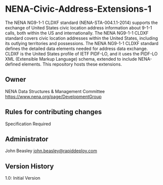 # NENA-Civic-Address-Extensions-1
The NENA NG9-1-1 CLDXF standard (NENA-STA-004.1.1-2014) supports the exchange of United States civic location address information about 9-1-1 calls, both within the US and internationally. The NENA NG9-1-1 CLDXF standard covers civic location addresses within the United States, including its outlying territories and possessions. The NENA NG9-1-1 CLDXF standard defines the detailed data elements needed for address data exchange. CLDXF is the United States profile of IETF PIDF-LO, and it uses the PIDF-LO XML (Extensible Markup Language) schema, extended to include NENA-defined elements. This repository hosts these extensions.
## Owner
NENA Data Structures & Management Committee
https://www.nena.org/page/DevelopmentGroup
## Rules for contributing changes 
Specification Required
## Administrator
John Beasley <john.beasley@rapiddeploy.com>
## Version History
1.0: Initial Version
